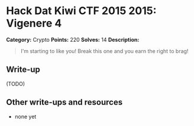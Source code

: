 # Hack Dat Kiwi CTF 2015 2015: Vigenere 4

**Category:** Crypto
**Points:** 220
**Solves:** 14
**Description:**

> I'm starting to like you! Break this one and you earn the right to brag!


## Write-up

(TODO)

## Other write-ups and resources

* none yet
